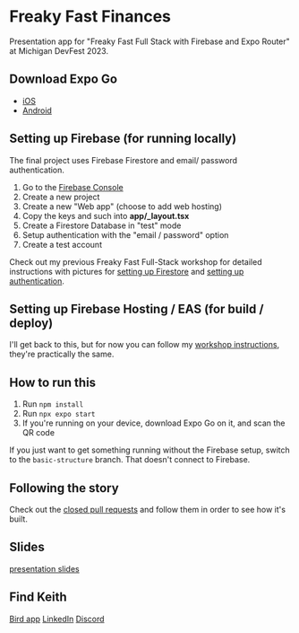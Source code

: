 # Freaky Fast Finances
Presentation app for "Freaky Fast Full Stack with Firebase and Expo Router" at Michigan DevFest 2023.

## Download Expo Go
- [iOS](https://apps.apple.com/us/app/expo-go/id982107779)
- [Android](https://play.google.com/store/apps/details?id=host.exp.exponent&hl=en_US&gl=US)

## Setting up Firebase (for running locally)
The final project uses Firebase Firestore and email/ password authentication.
1. Go to the [Firebase Console](https://console.firebase.google.com)
2. Create a new project
3. Create a new "Web app" (choose to add web hosting)
4. Copy the keys and such into **app/_layout.tsx**
5. Create a Firestore Database in "test" mode
6. Setup authentication with the "email / password" option
7. Create a test account

Check out my previous Freaky Fast Full-Stack workshop for detailed instructions with pictures for [setting up Firestore](https://github.com/keith-kurak/ferni-chat-2023/blob/main/exercises/03-read-write-firebase.md) and [setting up authentication](https://github.com/keith-kurak/ferni-chat-2023/blob/main/exercises/04-firebase-auth.md).

## Setting up Firebase Hosting / EAS (for build / deploy)
I'll get back to this, but for now you can follow my [workshop instructions](https://github.com/keith-kurak/ferni-chat-2023/blob/main/exercises/coda-deploy.md), they're practically the same. 

## How to run this
1. Run `npm install`
2. Run `npx expo start`
3. If you're running on your device, download Expo Go on it, and scan the QR code

If you just want to get something running without the Firebase setup, switch to the `basic-structure` branch. That doesn't connect to Firebase.

## Following the story
Check out the [closed pull requests](https://github.com/keith-kurak/freaky-fast-finances/pulls?q=is%3Apr+is%3Aclosed) and follow them in order to see how it's built.

## Slides
[presentation slides](https://docs.google.com/presentation/d/1vX8D2UF9OplqfrBoWoSSjZLMEnB9gMms_hJwExuTp5o/edit?usp=sharing)

## Find Keith
[Bird app](https://twitter.com/llamaluvr)
[LinkedIn](https://www.linkedin.com/in/keith-kurak/)
[Discord](https://chat.expo.dev)

